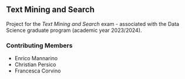 ## Text Mining and Search

Project for the *Text Mining and Search* exam - associated with the Data Science graduate program (academic year 2023/2024).


### Contributing Members

- Enrico Mannarino
- Christian Persico
- Francesca Corvino
